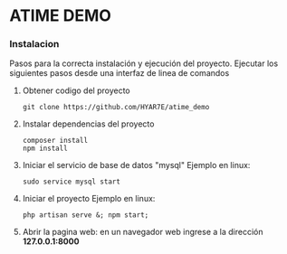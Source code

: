 # ATIME DEMO

### Instalacion
Pasos para la correcta instalación y ejecución del proyecto.
Ejecutar los siguientes pasos desde una interfaz de linea de comandos

1. Obtener codigo del proyecto
    ```
    git clone https://github.com/HYAR7E/atime_demo
    ```
2. Instalar dependencias del proyecto
    ```
    composer install
    npm install
    ```
3. Iniciar el servicio de base de datos "mysql"
    Ejemplo en linux:
    ```
    sudo service mysql start
    ```
4. Iniciar el proyecto
    Ejemplo en linux:
    ```
    php artisan serve &; npm start;
    ```
5. Abrir la pagina web: en un navegador web ingrese a la dirección **127.0.0.1:8000**
